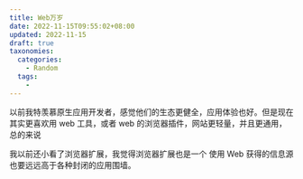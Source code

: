 ```yaml
---
title: Web万岁
date: 2022-11-15T09:55:02+08:00
updated: 2022-11-15
draft: true
taxonomies:
  categories:
    - Random
  tags:
    -
---
```


以前我特羡慕原生应用开发者，感觉他们的生态更健全，应用体验也好。但是现在其实更喜欢用 web 工具，或者 web 的浏览器插件，网站更轻量，并且更通用，总的来说

我以前还小看了浏览器扩展，我觉得浏览器扩展也是一个
使用 Web 获得的信息源也要远远高于各种封闭的应用围墙。

<!-- more -->
